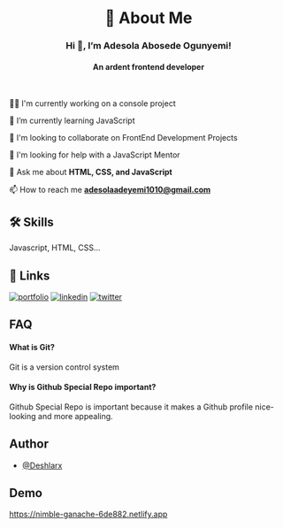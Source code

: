 <h1 align="center"> 🚀 About Me </h1>

<h3 align= "center"> Hi 👋, I’m Adesola Abosede Ogunyemi!</h3>

<h4 align= "center"> An ardent frontend developer</h4>

<br>

👩‍💻 I'm currently working on a console project

🧠 I’m currently learning JavaScript

👯‍ I'm looking to collaborate on FrontEnd Development Projects

🤔 I'm looking for help with a JavaScript Mentor

💬 Ask me about **HTML, CSS, and JavaScript**

📫 How to reach me **adesolaadeyemi1010@gmail.com**

## 🛠 Skills

Javascript, HTML, CSS...

## 🔗 Links
[![portfolio](https://img.shields.io/badge/my_portfolio-000?style=for-the-badge&logo=ko-fi&logoColor=white)](https://replit.com/@AdesolaOgunyemi/My-Portfolio#index.html)
[![linkedin](https://img.shields.io/badge/linkedin-0A66C2?style=for-the-badge&logo=linkedin&logoColor=white)](https://www.linkedin.com/in/adesola-ogunyemi-351879154)
[![twitter](https://img.shields.io/badge/twitter-1DA1F2?style=for-the-badge&logo=twitter&logoColor=white)](https://twitter.com/AdesolaOgunyemi?)

## FAQ

#### What is Git?

Git is a version control system 

#### Why is Github Special Repo important?

Github Special Repo is important because it makes a Github profile nice-looking and more appealing.

## Author

- [@Deshlarx](https://www.github.com/Deshlarx)

## Demo

https://nimble-ganache-6de882.netlify.app
